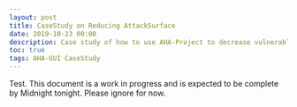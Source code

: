 ```yaml
---
layout: post
title: CaseStudy on Reducing AttackSurface
date: 2019-10-23 00:00
description: Case study of how to use AHA-Project to decrease vulnerable attack surface.
toc: true
tags: AHA-GUI CaseStudy
---
```


Test. This document is a work in progress and is expected to be complete by Midnight tonight. Please ignore for now.